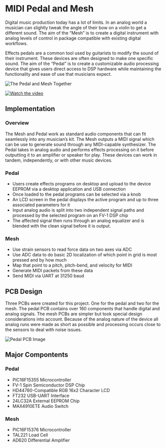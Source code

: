# MIDI Pedal and Mesh
Digital music production today has a lot of limits. In an analog world a musician can slightly tweak the angle of their bow on a violin to get a different sound. The aim of the “Mesh” is to create a digital instrument with analog levels of control in package compatible with existing digital workflows.

Effects pedals are a common tool used by guitarists to modify the sound of their instrument. These devices are often designed to make one specific sound. The aim of the “Pedal” is to create a customizable audio processing device that gives users direct access to DSP hardware while maintaining the functionality and ease of use that musicians expect.

![The Pedal and Mesh Together](https://i.imgur.com/SzgMY6j.jpg)

[![Watch the video](https://i.imgur.com/Uck8nC0.jpg)](https://www.youtube.com/watch?v=qIbVKWIkZBc)

## Implementation
### Overview
The Mesh and Pedal work as standard audio components that can fit seamlessly into any musician’s kit. The Mesh outputs a MIDI signal which can be use to generate sound through any MIDI-capable synthesizer. The Pedal takes in analog audio and performs effects processing on it before outputting it to an amplifier or speaker for play. These devices can work in tandem, independently, or with other music devices.

### Pedal
- Users create effects programs on desktop and upload to the device EEPROM via a desktop application and USB connection
- Once loaded to the pedal programs can be selected via a knob
- An LCD screen in the pedal displays the active program and up to three associated parameters for it
- Input analog audio is split into two independent signal paths and processed by the selected program on an FV-1 DSP chip
- The affected signal then runs through an analog equalizer and is blended with the clean signal before it is output.

### Mesh
- Use strain sensors to read force data on two axes via ADC
- Use ADC data to do basic 2D localization of which point in grid is most pressed and by how much
- Map that point to a pitch, pitch-bend, and velocity for MIDI
- Generate MIDI packets from these data
- Send MIDI via UART at 31250 baud


## PCB Design
Three PCBs were created for this project. One for the pedal and two for the mesh. The pedal PCB contains over 160 components that handle digital and analog signals. The mesh PCBs are simpler but took special design considerations into account. Because of the analog nature of the device all analog runs were made as short as possible and processing occurs close to the sensors to deal with noise issues.

![Pedal PCB Image](https://i.imgur.com/LcBRi7f.png)

## Major Compontents
### Pedal
- PIC16F15355 Microcontroller
- FV-1 Spin Semiconductor DSP Chip
- HD44780-Compatible RGB 16x2 Character LCD
- FT232 USB-UART Interface
- 24LC32A External EEPROM Chip
- MAX4910ETE Audio Switch

### Mesh
- PIC16F15376 Microcontroller
- TAL221 Load Cell
- AD620 Differential Amplifier


